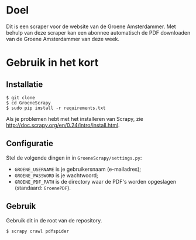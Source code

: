 # Doel

Dit is een scraper voor de website van de Groene Amsterdammer. Met behulp van deze scraper kan een abonnee automatisch de PDF downloaden van de Groene Amsterdammer van deze week.

# Gebruik in het kort

## Installatie

```
$ git clone 
$ cd GroeneScrapy
$ sudo pip install -r requirements.txt
```

Als je problemen hebt met het installeren van Scrapy, zie http://doc.scrapy.org/en/0.24/intro/install.html.

## Configuratie

Stel de volgende dingen in in `GroeneScrapy/settings.py`:
* `GROENE_USERNAME` is je gebruikersnaam (e-mailadres);
* `GROENE_PASSWORD` is je wachtwoord;
* `GROENE_PDF_PATH` is de directory waar de PDF's worden opgeslagen (standaard: `GroenePDF`).

## Gebruik

Gebruik dit in de root van de repository.

```
$ scrapy crawl pdfspider
```
